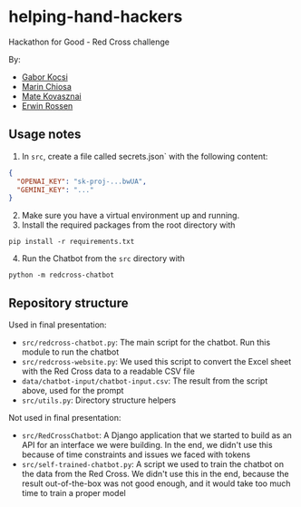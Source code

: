 # helping-hand-hackers
Hackathon for Good - Red Cross challenge

By:
- [Gabor Kocsi](https://github.com/kocsigabor99)
- [Marin Chiosa](https://github.com/MarinChiosa246602)
- [Mate Kovasznai](https://github.com/MateKovasznai241960)
- [Erwin Rossen](https://github.com/physicalattraction)

## Usage notes

1. In `src`, create a file called secrets.json` with the following content:
```json
{
  "OPENAI_KEY": "sk-proj-...bwUA",
  "GEMINI_KEY": "..."
}
```
2. Make sure you have a virtual environment up and running.
3. Install the required packages from the root directory with
```
pip install -r requirements.txt
```
4. Run the Chatbot from the `src` directory with 
```
python -m redcross-chatbot
```

## Repository structure

Used in final presentation:
- `src/redcross-chatbot.py`: The main script for the chatbot. Run this module to run the chatbot
- `src/redcross-website.py`: We used this script to convert the Excel sheet with the Red Cross data to a readable CSV file
- `data/chatbot-input/chatbot-input.csv`: The result from the script above, used for the prompt
- `src/utils.py`: Directory structure helpers

Not used in final presentation:
- `src/RedCrossChatbot`: A Django application that we started to build as an API for an interface we were building. In the end, we didn't use this because of time constraints and issues we faced with tokens
- `src/self-trained-chatbot.py`: A script we used to train the chatbot on the data from the Red Cross. We didn't use this in the end, because the result out-of-the-box was not good enough, and it would take too much time to train a proper model
